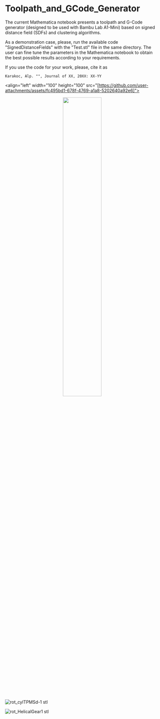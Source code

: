 # Toolpath_and_GCode_Generator

The current Mathematica notebook presents a toolpath and G-Code generator (designed to be used with Bambu Lab A1-Mini) based on signed distance field (SDFs) and clustering algorithms.

As a demonstration case, please, run the available code "SignedDistanceFields" with the "Test.stl" file in the same directory. The user can fine tune the parameters in the Mathematica notebook to obtain the best possible results according to your requirements.

If you use the code for your work, please, cite it as

    Karakoc, Alp. "", Journal of XX, 20XX: XX-YY

<align="left" width="100" height="100" src="[https://github.com/user-attachments/assets/fc495bd1-678f-4769-a1a8-5202640a92e6]">

<div align="center">
     <img width="50%" src="[https://github.com/user-attachments/assets/fc495bd1-678f-4769-a1a8-5202640a92e6]">
  </a>
</div>

![rot_cylTPMSd-1 stl](https://github.com/user-attachments/assets/fc495bd1-678f-4769-a1a8-5202640a92e6)

![rot_HelicalGear1 stl](https://github.com/user-attachments/assets/4dfbd4a6-1bc2-4cca-9e52-90086af47a8e)

